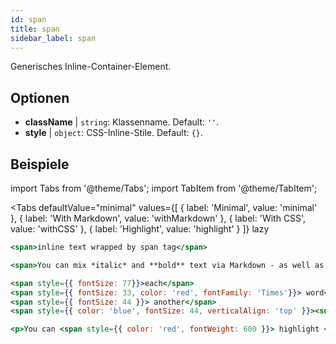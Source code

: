 ```yaml
---
id: span
title: span
sidebar_label: span
---
```


Generisches Inline-Container-Element.

## Optionen

* __className__ | `string`: Klassenname. Default: `''`.
* __style__ | `object`: CSS-Inline-Stile. Default: `{}`.


## Beispiele

import Tabs from '@theme/Tabs';
import TabItem from '@theme/TabItem';

<Tabs
    defaultValue="minimal"
    values={[
        { label: 'Minimal', value: 'minimal' },
        { label: 'With Markdown', value: 'withMarkdown' },
        { label: 'With CSS', value: 'withCSS' },
        { label: 'Highlight', value: 'highlight' }
    ]}
    lazy
>

<TabItem value="minimal" >

```jsx live
<span>inline text wrapped by span tag</span>
```

</TabItem>

<TabItem value="withMarkdown" >

```jsx live
<span>You can mix *italic* and **bold** text via Markdown - as well as [links](https://www.google.com).</span>
```

</TabItem>

<TabItem value="withCSS" >

```jsx live
<span style={{ fontSize: 77}}>each</span>
<span style={{ fontSize: 33, color: 'red', fontFamily: 'Times'}}> word</span>
<span style={{ fontSize: 44 }}> another</span>
<span style={{ color: 'blue', fontSize: 44, verticalAlign: 'top' }}><sup>STYLE</sup></span>
```

</TabItem>

<TabItem value="highlight" >

```jsx live
<p>You can <span style={{ color: 'red', fontWeight: 600 }}> highlight </span>anything</p>
```

</TabItem>

</Tabs>
